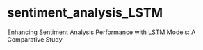 # sentiment_analysis_LSTM
Enhancing Sentiment Analysis Performance with LSTM Models: A Comparative Study
